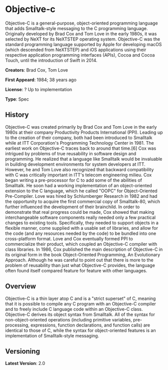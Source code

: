 # Objective-c

Objective-C is a general-purpose, object-oriented programming language that adds Smalltalk-style messaging to the C programming language. Originally developed by Brad Cox and Tom Love in the early 1980s, it was selected by NeXT for its NeXTSTEP operating system. Objective-C was the standard programming language supported by Apple for developing macOS (which descended from NeXTSTEP) and iOS applications using their respective application programming interfaces (APIs), Cocoa and Cocoa Touch, until the introduction of Swift in 2014.

**Creators**: Brad Cox, Tom Love

**First Appeard**: 1984; 38 years ago

**License**: ? Up to implementation

**Type**: Spec

## History

Objective-C was created primarily by Brad Cox and Tom Love in the early 1980s at their company Productivity Products International (PPI).
Leading up to the creation of their company, both had been introduced to Smalltalk while at ITT Corporation's Programming Technology Center in 1981. The earliest work on Objective-C traces back to around that time.[6] Cox was intrigued by problems of true reusability in software design and programming. He realized that a language like Smalltalk would be invaluable in building development environments for system developers at ITT. However, he and Tom Love also recognized that backward compatibility with C was critically important in ITT's telecom engineering milieu.
Cox began writing a pre-processor for C to add some of the abilities of Smalltalk. He soon had a working implementation of an object-oriented extension to the C language, which he called "OOPC" for Object-Oriented Pre-Compiler. Love was hired by Schlumberger Research in 1982 and had the opportunity to acquire the first commercial copy of Smalltalk-80, which further influenced the development of their brainchild. In order to demonstrate that real progress could be made, Cox showed that making interchangeable software components really needed only a few practical changes to existing tools. Specifically, they needed to support objects in a flexible manner, come supplied with a usable set of libraries, and allow for the code (and any resources needed by the code) to be bundled into one cross-platform format.
Love and Cox eventually formed PPI to commercialize their product, which coupled an Objective-C compiler with class libraries. In 1986, Cox published the main description of Objective-C in its original form in the book Object-Oriented Programming, An Evolutionary Approach. Although he was careful to point out that there is more to the problem of reusability than just what Objective-C provides, the language often found itself compared feature for feature with other languages.

## Overview

Objective-C is a thin layer atop C and is a "strict superset" of C, meaning that it is possible to compile any C program with an Objective-C compiler and to freely include C language code within an Objective-C class.
Objective-C derives its object syntax from Smalltalk. All of the syntax for non-object-oriented operations (including primitive variables, pre-processing, expressions, function declarations, and function calls) are identical to those of C, while the syntax for object-oriented features is an implementation of Smalltalk-style messaging.

## Versioning

**Latest Version**: 2.0
